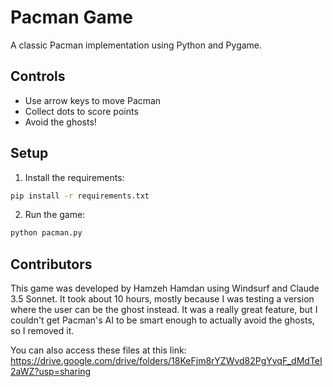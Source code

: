 # Pacman Game

A classic Pacman implementation using Python and Pygame.

## Controls
- Use arrow keys to move Pacman
- Collect dots to score points
- Avoid the ghosts!

## Setup
1. Install the requirements:
```bash
pip install -r requirements.txt
```

2. Run the game:
```bash
python pacman.py
```

## Contributors
This game was developed by Hamzeh Hamdan using Windsurf and Claude 3.5 Sonnet. It took about 10 hours, mostly because I was testing a version where the user can be the ghost instead. It was a really great feature, but I couldn't get Pacman's AI to be smart enough to actually avoid the ghosts, so I removed it.

You can also access these files at this link: https://drive.google.com/drive/folders/18KeFjm8rYZWvd82PgYvqF_dMdTeI2aWZ?usp=sharing